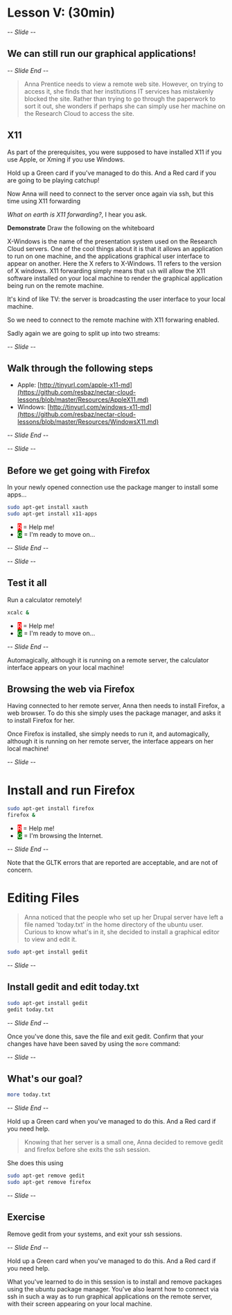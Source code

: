# Lesson V: (30min)

-- *Slide* --

## We can still run our graphical applications!

-- *Slide End* --

> Anna Prentice needs to view a remote web site. However, on trying to access it, she finds that her institutions
> IT services has mistakenly blocked the site. Rather than trying to go through the paperwork to sort it out, she
> wonders if perhaps she can simply use her machine on the Research Cloud to access the site.

## X11

As part of the prerequisites, you were supposed to have installed X11 if you use Apple, or Xming if you use Windows.

Hold up a Green card if you've managed to do this.
And a Red card if you are going to be playing catchup!

Now Anna will need to connect to the server once again via ssh, but this time using X11 forwarding

_What on earth is X11 forwarding?_, I hear you ask.

**Demonstrate** Draw the following on the whiteboard

X-Windows is the name of the presentation system used on the Research Cloud servers. One of the cool things about it
is that it allows an application to run on one machine, and the applications graphical user interface to appear
on another. Here the X refers to X-Windows. 11 refers to the version of X windows. X11 forwarding simply means
that `ssh` will allow the X11 software installed on your local machine to render the graphical application
being run on the remote machine.

It's kind of like TV: the server is broadcasting the user interface to your local machine.

So we need to connect to the remote machine with X11 forwaring enabled.

Sadly again we are going to split up into two streams:

-- *Slide* --

## Walk through the following steps

* Apple: [http://tinyurl.com/apple-x11-md](https://github.com/resbaz/nectar-cloud-lessons/blob/master/Resources/AppleX11.md)
* Windows: [http://tinyurl.com/windows-x11-md](https://github.com/resbaz/nectar-cloud-lessons/blob/master/Resources/WindowsX11.md)

-- *Slide End* --

-- *Slide* --

## Before we get going with Firefox

In your newly opened connection use the package manger to install some apps...

```bash
sudo apt-get install xauth
sudo apt-get install x11-apps
```
* <span style="color:white;background:red">R</span> = Help me!
* <span style="color:white;background:green">G</span> = I'm ready to move on...

-- *Slide End* --

-- *Slide* --

## Test it all

Run a calculator remotely!

```bash
xcalc &
```

* <span style="color:white;background:red">R</span> = Help me!
* <span style="color:white;background:green">G</span> = I'm ready to move on...

-- *Slide End* --

Automagically, although it is running on a remote server,
the calculator interface appears on your local machine!

## Browsing the web via Firefox

Having connected to her remote server, Anna then needs to install Firefox, a web browser. To do this she simply uses
the package manager, and asks it to install Firefox for her.

Once Firefox is installed, she simply needs to run it, and automagically, although it is running on her remote server,
the interface appears on her local machine!

-- *Slide* --

# Install and run Firefox

```bash
sudo apt-get install firefox
firefox &
```

* <span style="color:white;background:red">R</span> = Help me!
* <span style="color:white;background:green">G</span> = I'm browsing the Internet.

-- *Slide End* --

Note that the GLTK errors that are reported are acceptable, and are not of concern. 

# Editing Files

> Anna noticed that the people who set up her Drupal server have left a file named 'today.txt' in the home directory
> of the ubuntu user. Curious to know what's in it, she decided to install a graphical editor to view and edit it.

```bash
sudo apt-get install gedit
```

-- *Slide* --

## Install gedit and edit today.txt

```bash
sudo apt-get install gedit
gedit today.txt 
```

-- *Slide End* --

Once you've done this, save the file and exit gedit. Confirm that your changes have have been saved by using the 
`more` command:

-- *Slide* --

## What's our goal?

```bash
more today.txt
```

-- *Slide End* --

Hold up a Green card when you've managed to do this.
And a Red card if you need help.

> Knowing that her server is a small one, Anna decided to remove gedit and firefox before she exits the ssh session.

She does this using 

```bash
sudo apt-get remove gedit
sudo apt-get remove firefox
```

-- *Slide* --

## Exercise

Remove gedit from your systems, and exit your ssh sessions.

-- *Slide End* --

Hold up a Green card when you've managed to do this.
And a Red card if you need help.

What you've learned to do in this session is to install and remove packages using the ubuntu package manager. You've
also learnt how to connect via ssh in such a way as to run graphical applications on the remote server, with their
screen appearing on your local machine.
